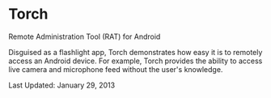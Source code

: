 Torch
=====

Remote Administration Tool (RAT) for Android

Disguised as a flashlight app, Torch demonstrates how easy it is to remotely access an Android device. For example, Torch provides the ability to access live camera and microphone feed without the user's knowledge.

Last Updated: January 29, 2013
